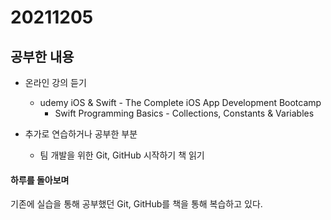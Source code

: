# 20211205

## 공부한 내용
+ 온라인 강의 듣기
  - udemy iOS & Swift - The Complete iOS App Development Bootcamp
    * Swift Programming Basics - Collections, Constants & Variables
    
+ 추가로 연습하거나 공부한 부분
  - 팀 개발을 위한 Git, GitHub 시작하기 책 읽기

#### 하루를 돌아보며
기존에 실습을 통해 공부했던 Git, GitHub를 책을 통해 복습하고 있다.
